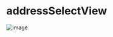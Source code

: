 # addressSelectView

![image](https://github.com/HappyFlaming/addressSelectView/blob/master/gif.gif)
